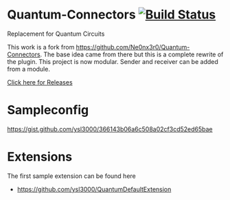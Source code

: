 # Quantum-Connectors [![Build Status](https://travis-ci.org/ysl3000/Quantum-Connectors.svg?branch=master)](https://travis-ci.org/ysl3000/Quantum-Connectors)
Replacement for Quantum Circuits

This work is a fork from https://github.com/Ne0nx3r0/Quantum-Connectors.
The base idea came from there but this is a complete rewrite of the plugin.
This project is now modular. Sender and receiver can be added from a module.


[Click here for Releases](https://github.com/ysl3000/Quantum-Connectors/releases)

# Sampleconfig
https://gist.github.com/ysl3000/366143b06a6c508a02cf3cd52ed65bae


# Extensions
The first sample extension can be found here
* https://github.com/ysl3000/QuantumDefaultExtension
